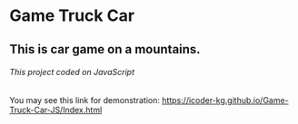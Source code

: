# Game Truck Car
## This is car game on a mountains.
###### This project coded on JavaScript
You may see this link for demonstration: https://icoder-kg.github.io/Game-Truck-Car-JS/Index.html
